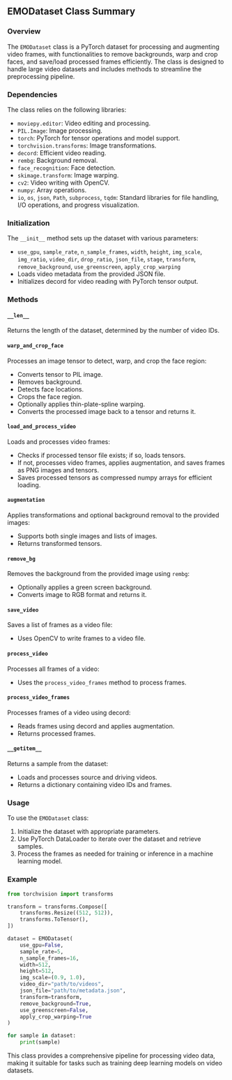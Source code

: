 ## EMODataset Class Summary

### Overview
The `EMODataset` class is a PyTorch dataset for processing and augmenting video frames, with functionalities to remove backgrounds, warp and crop faces, and save/load processed frames efficiently. The class is designed to handle large video datasets and includes methods to streamline the preprocessing pipeline.

### Dependencies
The class relies on the following libraries:
- `moviepy.editor`: Video editing and processing.
- `PIL.Image`: Image processing.
- `torch`: PyTorch for tensor operations and model support.
- `torchvision.transforms`: Image transformations.
- `decord`: Efficient video reading.
- `rembg`: Background removal.
- `face_recognition`: Face detection.
- `skimage.transform`: Image warping.
- `cv2`: Video writing with OpenCV.
- `numpy`: Array operations.
- `io`, `os`, `json`, `Path`, `subprocess`, `tqdm`: Standard libraries for file handling, I/O operations, and progress visualization.

### Initialization
The `__init__` method sets up the dataset with various parameters:
- `use_gpu`, `sample_rate`, `n_sample_frames`, `width`, `height`, `img_scale`, `img_ratio`, `video_dir`, `drop_ratio`, `json_file`, `stage`, `transform`, `remove_background`, `use_greenscreen`, `apply_crop_warping`
- Loads video metadata from the provided JSON file.
- Initializes decord for video reading with PyTorch tensor output.

### Methods

#### `__len__`
Returns the length of the dataset, determined by the number of video IDs.

#### `warp_and_crop_face`
Processes an image tensor to detect, warp, and crop the face region:
- Converts tensor to PIL image.
- Removes background.
- Detects face locations.
- Crops the face region.
- Optionally applies thin-plate-spline warping.
- Converts the processed image back to a tensor and returns it.

#### `load_and_process_video`
Loads and processes video frames:
- Checks if processed tensor file exists; if so, loads tensors.
- If not, processes video frames, applies augmentation, and saves frames as PNG images and tensors.
- Saves processed tensors as compressed numpy arrays for efficient loading.

#### `augmentation`
Applies transformations and optional background removal to the provided images:
- Supports both single images and lists of images.
- Returns transformed tensors.

#### `remove_bg`
Removes the background from the provided image using `rembg`:
- Optionally applies a green screen background.
- Converts image to RGB format and returns it.

#### `save_video`
Saves a list of frames as a video file:
- Uses OpenCV to write frames to a video file.

#### `process_video`
Processes all frames of a video:
- Uses the `process_video_frames` method to process frames.

#### `process_video_frames`
Processes frames of a video using decord:
- Reads frames using decord and applies augmentation.
- Returns processed frames.

#### `__getitem__`
Returns a sample from the dataset:
- Loads and processes source and driving videos.
- Returns a dictionary containing video IDs and frames.

### Usage
To use the `EMODataset` class:
1. Initialize the dataset with appropriate parameters.
2. Use PyTorch DataLoader to iterate over the dataset and retrieve samples.
3. Process the frames as needed for training or inference in a machine learning model.

### Example
```python
from torchvision import transforms

transform = transforms.Compose([
    transforms.Resize((512, 512)),
    transforms.ToTensor(),
])

dataset = EMODataset(
    use_gpu=False,
    sample_rate=5,
    n_sample_frames=16,
    width=512,
    height=512,
    img_scale=(0.9, 1.0),
    video_dir="path/to/videos",
    json_file="path/to/metadata.json",
    transform=transform,
    remove_background=True,
    use_greenscreen=False,
    apply_crop_warping=True
)

for sample in dataset:
    print(sample)
```

This class provides a comprehensive pipeline for processing video data, making it suitable for tasks such as training deep learning models on video datasets.
